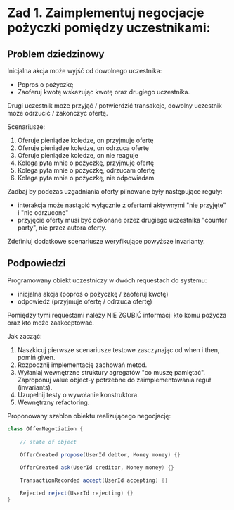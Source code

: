 
# Zad 1. Zaimplementuj negocjacje pożyczki pomiędzy uczestnikami:

## Problem dziedzinowy
Inicjalna akcja może wyjść od dowolnego uczestnika:
- Poproś o pożyczkę
- Zaoferuj kwotę
wskazując kwotę oraz drugiego uczestnika.

Drugi uczestnik może przyjąć / potwierdzić transakcje, dowolny uczestnik może odrzucić / zakończyć ofertę.

Scenariusze:
1. Oferuje pieniądze koledze, on przyjmuje ofertę
2. Oferuje pieniądze koledze, on odrzuca ofertę
3. Oferuje pieniądze koledze, on nie reaguje
4. Kolega pyta mnie o pożyczkę, przyjmuję ofertę
5. Kolega pyta mnie o pożyczkę, odrzucam ofertę
6. Kolega pyta mnie o pożyczkę, nie odpowiadam

Zadbaj by podczas uzgadniania oferty pilnowane były następujące reguły:
- interakcja może nastąpić wyłącznie z ofertami aktywnymi "nie przyjęte" i "nie odrzucone" 
- przyjęcie oferty musi być dokonane przez drugiego uczestnika "counter party", nie przez autora oferty.

Zdefiniuj dodatkowe scenariusze weryfikujące powyższe invarianty.

## Podpowiedzi
Programowany obiekt uczestniczy w dwóch requestach do systemu:
- inicjalna akcja (poproś o pożyczkę / zaoferuj kwotę)
- odpowiedź (przyjmuje ofertę / odrzuca ofertę)

Pomiędzy tymi requestami należy NIE ZGUBIĆ informacji kto komu pożycza oraz kto może zaakceptować.

Jak zacząć:
1. Naszkicuj pierwsze scenariusze testowe zasczynając od when i then, pomiń given.
2. Rozpocznij implementację zachowań metod.
3. Wyłaniaj wewnętrzne struktury agregatów "co muszę pamiętać".
    Zaproponuj value object-y potrzebne do zaimplementowania reguł (invariants).
4. Uzupełnij testy o wywołanie konstruktora.
5. Wewnętrzny refactoring.

Proponowany szablon obiektu realizującego negocjację:

````java
class OfferNegotiation {
    
    // state of object
    
    OfferCreated propose(UserId debtor, Money money) {}

    OfferCreated ask(UserId creditor, Money money) {}

    TransactionRecorded accept(UserId accepting) {}

    Rejected reject(UserId rejecting) {}
}
````
